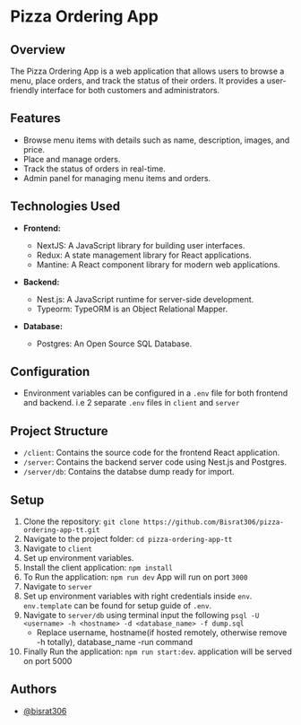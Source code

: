 
# Pizza Ordering App

## Overview

The Pizza Ordering App is a web application that allows users to browse a menu, place orders, and track the status of their orders. It provides a user-friendly interface for both customers and administrators.

## Features

- Browse menu items with details such as name, description, images, and price.
- Place and manage orders.
- Track the status of orders in real-time.
- Admin panel for managing menu items and orders.

## Technologies Used

- **Frontend:**
  - NextJS: A JavaScript library for building user interfaces.
  - Redux: A state management library for React applications.
  - Mantine: A React component library for modern web applications.

- **Backend:**
  - Nest.js: A JavaScript runtime for server-side development.
  - Typeorm: TypeORM is an Object Relational Mapper.

- **Database:**
  - Postgres: An Open Source SQL Database.

## Configuration

- Environment variables can be configured in a `.env` file for both frontend and backend. i.e 2 separate `.env` files in `client` and `server`

## Project Structure

- `/client`: Contains the source code for the frontend React application.
- `/server`: Contains the backend server code using Nest.js and Postgres.
- `/server/db`: Contains the databse dump ready for import.

## Setup

1. Clone the repository: `git clone https://github.com/Bisrat306/pizza-ordering-app-tt.git`
2. Navigate to the project folder: `cd pizza-ordering-app-tt`
3. Navigate to `client` 
4. Set up environment variables.
5. Install the client application: `npm install`
6. To Run the application: `npm run dev` App will run on port `3000`
7. Navigate to `server` 
8. Set up environment variables with right credentials inside `env`. `env.template` can be found for setup guide of `.env`.
9. Navigate to `server/db` using terminal input the following
    `psql -U <username> -h <hostname> -d <database_name> -f dump.sql
`
    - Replace  username, hostname(if hosted remotely, otherwise remove -h <hostname> totally), database_name
    -run command
9. Finally Run the application: `npm run start:dev`. application will be served on port 5000

## Authors

- [@bisrat306](https://www.github.com/bisrat306)